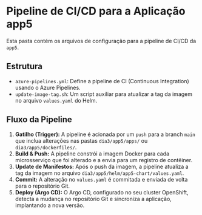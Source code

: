 # Pipeline de CI/CD para a Aplicação app5

Esta pasta contém os arquivos de configuração para a pipeline de CI/CD da `app5`.

## Estrutura

*   `azure-pipelines.yml`: Define a pipeline de CI (Continuous Integration) usando o Azure Pipelines.
*   `update-image-tag.sh`: Um script auxiliar para atualizar a tag da imagem no arquivo `values.yaml` do Helm.

## Fluxo da Pipeline

1.  **Gatilho (Trigger):** A pipeline é acionada por um `push` para a branch `main` que inclua alterações nas pastas `dia3/app5/apps/` ou `dia3/app5/dockerfiles/`.
2.  **Build & Push:** A pipeline constrói a imagem Docker para cada microsserviço que foi alterado e a envia para um registro de contêiner.
3.  **Update de Manifestos:** Após o push da imagem, a pipeline atualiza a tag da imagem no arquivo `dia3/app5/helm/app5-chart/values.yaml`.
4.  **Commit:** A alteração no `values.yaml` é commitada e enviada de volta para o repositório Git.
5.  **Deploy (Argo CD):** O Argo CD, configurado no seu cluster OpenShift, detecta a mudança no repositório Git e sincroniza a aplicação, implantando a nova versão.
